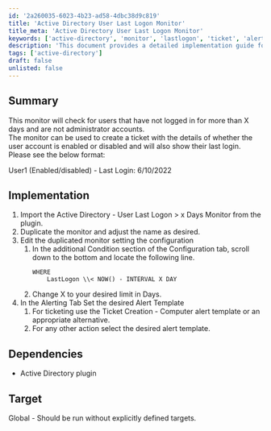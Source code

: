 ```yaml
---
id: '2a260035-6023-4b23-ad58-4dbc38d9c819'
title: 'Active Directory User Last Logon Monitor'
title_meta: 'Active Directory User Last Logon Monitor'
keywords: ['active-directory', 'monitor', 'lastlogon', 'ticket', 'alert']
description: 'This document provides a detailed implementation guide for setting up an Active Directory monitor that checks for user accounts that have not logged in for a specified number of days, excluding administrator accounts. It includes instructions for creating tickets with user account status and last login information.'
tags: ['active-directory']
draft: false
unlisted: false
---
```

## Summary

This monitor will check for users that have not logged in for more than X days and are not administrator accounts.  
The monitor can be used to create a ticket with the details of whether the user account is enabled or disabled and will also show their last login. Please see the below format:

User1 (Enabled/disabled) - Last Login: 6/10/2022

## Implementation

1. Import the Active Directory - User Last Logon > x Days Monitor from the plugin.
2. Duplicate the monitor and adjust the name as desired.
3. Edit the duplicated monitor setting the configuration
   1. In the additional Condition section of the Configuration tab, scroll down to the bottom and locate the following line.
      ```
      WHERE 
          LastLogon \\< NOW() - INTERVAL X DAY
      ```
   2. Change X to your desired limit in Days.
4. In the Alerting Tab Set the desired Alert Template
   1. For ticketing use the Ticket Creation - Computer alert template or an appropriate alternative.
   2. For any other action select the desired alert template.

## Dependencies

- Active Directory plugin

## Target

Global - Should be run without explicitly defined targets.












